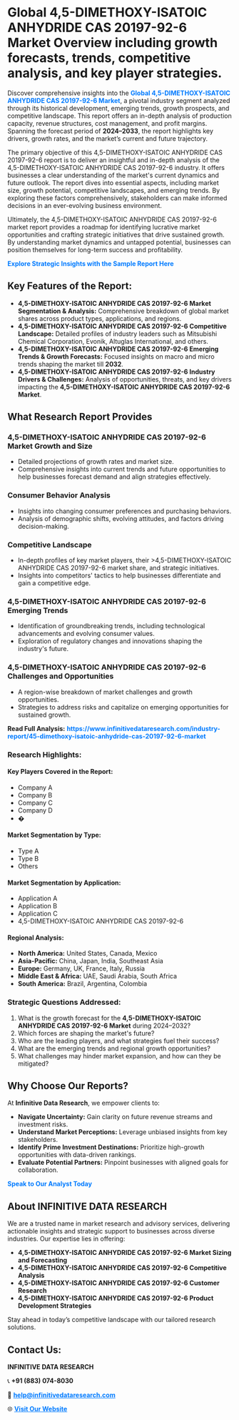 <h1>Global 4,5-DIMETHOXY-ISATOIC ANHYDRIDE CAS 20197-92-6 Market Overview including growth forecasts, trends, competitive analysis, and key player strategies.</h1>
<p>
Discover comprehensive insights into the 
<a href="https://www.infinitivedataresearch.com/industry-report/45-dimethoxy-isatoic-anhydride-cas-20197-92-6-market" rel="dofollow" style="color: #007BFF; text-decoration: none;"><strong>Global 4,5-DIMETHOXY-ISATOIC ANHYDRIDE CAS 20197-92-6 Market</strong></a>, a pivotal industry segment analyzed through its historical development, emerging trends, growth prospects, and competitive landscape. This report offers an in-depth analysis of production capacity, revenue structures, cost management, and profit margins. Spanning the forecast period of <strong>2024–2033</strong>, the report highlights key drivers, growth rates, and the market’s current and future trajectory.
</p>
<p>
The primary objective of this 4,5-DIMETHOXY-ISATOIC ANHYDRIDE CAS 20197-92-6 report is to deliver an insightful and in-depth analysis of the 4,5-DIMETHOXY-ISATOIC ANHYDRIDE CAS 20197-92-6 industry. It offers businesses a clear understanding of the market's current dynamics and future outlook. The report dives into essential aspects, including market size, growth potential, competitive landscapes, and emerging trends. By exploring these factors comprehensively, stakeholders can make informed decisions in an ever-evolving business environment.
</p>
<p>
Ultimately, the 4,5-DIMETHOXY-ISATOIC ANHYDRIDE CAS 20197-92-6 market report provides a roadmap for identifying lucrative market opportunities and crafting strategic initiatives that drive sustained growth. By understanding market dynamics and untapped potential, businesses can position themselves for long-term success and profitability.
</p>
<p>
<a href="https://www.infinitivedataresearch.com/request-sample/reportId=112729" style="color: #007BFF; text-decoration: none;"><strong>Explore Strategic Insights with the Sample Report Here</strong></a>
</p>

<h2>Key Features of the Report:</h2>
<ul>
<li><strong>4,5-DIMETHOXY-ISATOIC ANHYDRIDE CAS 20197-92-6 Market Segmentation & Analysis:</strong> Comprehensive breakdown of global market shares across product types, applications, and regions.</li>
<li><strong>4,5-DIMETHOXY-ISATOIC ANHYDRIDE CAS 20197-92-6 Competitive Landscape:</strong> Detailed profiles of industry leaders such as Mitsubishi Chemical Corporation, Evonik, Altuglas International, and others.</li>
<li><strong>4,5-DIMETHOXY-ISATOIC ANHYDRIDE CAS 20197-92-6 Emerging Trends & Growth Forecasts:</strong> Focused insights on macro and micro trends shaping the market till <strong>2032</strong>.</li>
<li><strong>4,5-DIMETHOXY-ISATOIC ANHYDRIDE CAS 20197-92-6 Industry Drivers & Challenges:</strong> Analysis of opportunities, threats, and key drivers impacting the <strong>4,5-DIMETHOXY-ISATOIC ANHYDRIDE CAS 20197-92-6 Market</strong>.</li>
</ul>

<h2>What Research Report Provides</h2>
<h3>4,5-DIMETHOXY-ISATOIC ANHYDRIDE CAS 20197-92-6 Market Growth and Size</h3>
<ul>
<li>Detailed projections of growth rates and market size.</li>
<li>Comprehensive insights into current trends and future opportunities to help businesses forecast demand and align strategies effectively.</li>
</ul>

<h3>Consumer Behavior Analysis</h3>
<ul>
<li>Insights into changing consumer preferences and purchasing behaviors.</li>
<li>Analysis of demographic shifts, evolving attitudes, and factors driving decision-making.</li>
</ul>

<h3>Competitive Landscape</h3>
<ul>
<li>In-depth profiles of key market players, their >4,5-DIMETHOXY-ISATOIC ANHYDRIDE CAS 20197-92-6 market share, and strategic initiatives.</li>
<li>Insights into competitors' tactics to help businesses differentiate and gain a competitive edge.</li>
</ul>

<h3>4,5-DIMETHOXY-ISATOIC ANHYDRIDE CAS 20197-92-6 Emerging Trends</h3>
<ul>
<li>Identification of groundbreaking trends, including technological advancements and evolving consumer values.</li>
<li>Exploration of regulatory changes and innovations shaping the industry's future.</li>
</ul>

<h3>4,5-DIMETHOXY-ISATOIC ANHYDRIDE CAS 20197-92-6 Challenges and Opportunities</h3>
<ul>
<li>A region-wise breakdown of market challenges and growth opportunities.</li>
<li>Strategies to address risks and capitalize on emerging opportunities for sustained growth.</li>
</ul>
<p><strong>Read Full Analysis:</strong> <a href="https://www.infinitivedataresearch.com/industry-report/45-dimethoxy-isatoic-anhydride-cas-20197-92-6-market" rel="dofollow" style="color: #007BFF; text-decoration: none;"><strong>https://www.infinitivedataresearch.com/industry-report/45-dimethoxy-isatoic-anhydride-cas-20197-92-6-market</strong></a></p>
<h3>Research Highlights:</h3>
<h4>Key Players Covered in the Report:</h4>
<ul><li>Company A</li><li>Company B</li><li>Company C</li><li>Company D</li><li>�</li></ul>
<h4>Market Segmentation by Type:</h4>
<ul><li>Type A</li><li>Type B</li><li>Others</li></ul>
<h4>Market Segmentation by Application:</h4>
<ul><li>Application A</li><li>Application B</li><li>Application C</li><li>4,5-DIMETHOXY-ISATOIC ANHYDRIDE CAS 20197-92-6</li></ul>

<h4>Regional Analysis:</h4>
<ul>
<li><strong>North America:</strong> United States, Canada, Mexico</li>
<li><strong>Asia-Pacific:</strong> China, Japan, India, Southeast Asia</li>
<li><strong>Europe:</strong> Germany, UK, France, Italy, Russia</li>
<li><strong>Middle East & Africa:</strong> UAE, Saudi Arabia, South Africa</li>
<li><strong>South America:</strong> Brazil, Argentina, Colombia</li>
</ul>

<h3>Strategic Questions Addressed:</h3>
<ol>
<li>What is the growth forecast for the <strong>4,5-DIMETHOXY-ISATOIC ANHYDRIDE CAS 20197-92-6 Market</strong> during 2024–2032?</li>
<li>Which forces are shaping the market's future?</li>
<li>Who are the leading players, and what strategies fuel their success?</li>
<li>What are the emerging trends and regional growth opportunities?</li>
<li>What challenges may hinder market expansion, and how can they be mitigated?</li>
</ol>

<h2>Why Choose Our Reports?</h2>
<p>At <strong>Infinitive Data Research</strong>, we empower clients to:</p>
<ul>
<li><strong>Navigate Uncertainty:</strong> Gain clarity on future revenue streams and investment risks.</li>
<li><strong>Understand Market Perceptions:</strong> Leverage unbiased insights from key stakeholders.</li>
<li><strong>Identify Prime Investment Destinations:</strong> Prioritize high-growth opportunities with data-driven rankings.</li>
<li><strong>Evaluate Potential Partners:</strong> Pinpoint businesses with aligned goals for collaboration.</li>
</ul>
<p><a href="https://www.infinitivedataresearch.com/industry-report/45-dimethoxy-isatoic-anhydride-cas-20197-92-6-market" rel="dofollow" style="color: #007BFF; text-decoration: none;"><strong>Speak to Our Analyst Today</strong></a></p>

<h2>About INFINITIVE DATA RESEARCH</h2>
<p>We are a trusted name in market research and advisory services, delivering actionable insights and strategic support to businesses across diverse industries. Our expertise lies in offering:</p>
<ul>
<li><strong>4,5-DIMETHOXY-ISATOIC ANHYDRIDE CAS 20197-92-6 Market Sizing and Forecasting</strong></li>
<li><strong>4,5-DIMETHOXY-ISATOIC ANHYDRIDE CAS 20197-92-6 Competitive Analysis</strong></li>
<li><strong>4,5-DIMETHOXY-ISATOIC ANHYDRIDE CAS 20197-92-6 Customer Research</strong></li>
<li><strong>4,5-DIMETHOXY-ISATOIC ANHYDRIDE CAS 20197-92-6 Product Development Strategies</strong></li>
</ul>
<p>Stay ahead in today’s competitive landscape with our tailored research solutions.</p>

<h2>Contact Us:</h2>
<p><strong>INFINITIVE DATA RESEARCH</strong></p>
<p>📞 <strong>+91 (883) 074-8030</strong></p>
<p>📧 <strong><a href="mailto:help@infinitivedataresearch.com" style="color: #007BFF;">help@infinitivedataresearch.com</a></strong></p>
<p>🌐 <strong><a href="https://www.infinitivedataresearch.com" rel="dofollow" style="color: #007BFF;">Visit Our Website</a></strong></p>